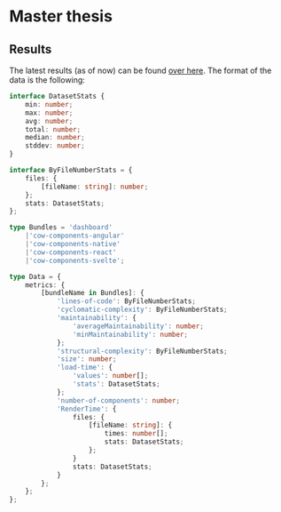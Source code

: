 # Master thesis

## Results

The latest results (as of now) can be found [over here](https://github.com/SanderRonde/master-thesis/blob/master/metrics/data/database.json). The format of the data is the following:

```ts
interface DatasetStats {
	min: number;
	max: number;
	avg: number;
	total: number;
	median: number;
	stddev: number;
}

interface ByFileNumberStats = {
	files: {
		[fileName: string]: number;
	};
	stats: DatasetStats;
};

type Bundles = 'dashboard'
	|'cow-components-angular'
	|'cow-components-native'
	|'cow-components-react'
	|'cow-components-svelte';

type Data = {
	metrics: {
		[bundleName in Bundles]: {
			'lines-of-code': ByFileNumberStats;
			'cyclomatic-complexity': ByFileNumberStats;
			'maintainability': {
				'averageMaintainability': number;
				'minMaintainability': number;
			};
			'structural-complexity': ByFileNumberStats;
			'size': number;
			'load-time': {
				'values': number[];
				'stats': DatasetStats;
			};
			'number-of-components': number;
			'RenderTime': {
				files: {
					[fileName: string]: {
						times: number[];
						stats: DatasetStats;
					};
				}
				stats: DatasetStats;
			}
		};
	};
};
```
